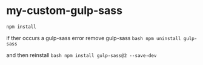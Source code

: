 # my-custom-gulp-sass

`npm install`

if ther occurs a gulp-sass error remove gulp-sass 
`bash npm uninstall gulp-sass `

and then reinstall 
`bash npm install gulp-sass@2 --save-dev`
